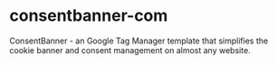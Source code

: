 # consentbanner-com
ConsentBanner - an Google Tag Manager template that simplifies the cookie banner and consent management on almost any website.
